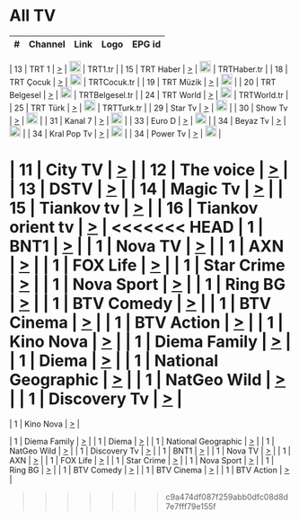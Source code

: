<h1>All TV</h1>

| #   | Channel        | Link  | Logo | EPG id |
|:---:|:--------------:|:-----:|:----:|:------:|

| 13  | TRT 1            | [>](https://tv-trt1.medya.trt.com.tr/master.m3u8) | <img height="20" src="https://i.imgur.com/j786OLG.png"/> | TRT1.tr |
| 15  | TRT Haber        | [>](https://tv-trthaber.medya.trt.com.tr/master.m3u8) | <img height="20" src="https://i.imgur.com/OVfo8Ab.png"/> | TRTHaber.tr |
| 18  | TRT Çocuk        | [>](https://tv-trtcocuk.medya.trt.com.tr/master.m3u8) | <img height="20" src="https://i.imgur.com/QLFmD6d.png"/> | TRTCocuk.tr |
| 19  | TRT Müzik        | [>](https://tv-trtmuzik.medya.trt.com.tr/master.m3u8) | <img height="20" src="https://i.imgur.com/fIVFCEd.png"/> |
| 20  | TRT Belgesel     | [>](https://tv-trtbelgesel.medya.trt.com.tr/master.m3u8) | <img height="20" src="https://i.imgur.com/MGO87pe.png"/> | TRTBelgesel.tr |
| 24  | TRT World        | [>](https://tv-trtworld.medya.trt.com.tr/master.m3u8) | <img height="20" src="https://i.imgur.com/JEA2xpv.png"/> | TRTWorld.tr |
| 25  | TRT Türk         | [>](https://tv-trtturk.medya.trt.com.tr/master.m3u8) | <img height="20" src="https://i.imgur.com/OSTOQNw.png"/> | TRTTurk.tr |
| 29  | Star Tv   | [>](https://dogus-live.daioncdn.net/startv/startv_360p.m3u8) | <img height="20" src="https://i.imgur.com/IebUZx1.png"/> |
| 30  | Show Tv     | [>](https://ciner-live.daioncdn.net/showtv/showtv.m3u8) | <img height="20" src="https://i.imgur.com/IebUZx1.png"/> |
| 31  | Kanal 7     | [>](https://kanal7-live.daioncdn.net/kanal7/kanal7.m3u8) | <img height="20" src="https://i.imgur.com/IebUZx1.png"/> |
| 33  | Euro D    | [>](https://www.youtube.com/user/KanalD/live) | <img height="20" src="https://i.imgur.com/IebUZx1.png"/> |
| 34  | Beyaz Tv     | [>](https://beyaztv-live.daioncdn.net/beyaztv/beyaztv.m3u8) | <img height="20" src="https://i.imgur.com/IebUZx1.png"/> |
| 34  | Kral Pop Tv     | [>](https://www.youtube.com/watch?v=GuFTuKoXepw) | <img height="20" src="https://i.imgur.com/IebUZx1.png"/> |
| 34  | Power Tv     | [>](https://livetv.powerapp.com.tr/powerTV/powerhd.smil/chunklist.m3u8) | <img height="20" src="https://i.imgur.com/IebUZx1.png"/> |


| 11  | City TV | [>](https://tv.city.bg/play/tshls/citytv/index.m3u8) |
| 12  | The voice | [>](https://bss1.neterra.tv/thevoice/thevoice.m3u8) |
| 13  | DSTV | [>](http://46.249.95.140:8081/hls/data.m3u8) |
| 14  | Magic Tv | [>](https://bss1.neterra.tv/magictv/magictv.m3u8) |
| 15  | Tiankov tv | [>](https://streamer103.neterra.tv/tiankov-folk/live.m3u8) |
| 16  | Tiankov orient tv | [>](https://streamer103.neterra.tv/tiankov-orient/live.m3u8) |
<<<<<<< HEAD
| 1 | BNT1 | [>](https://ymkaya.xyz:28818/tv/bnt1/playlist.m3u8?wmsAuthSign=c2VydmVyX3RpbWU9MS80LzIwMjUgMjo0MDoyNCBBTSZoYXNoX3ZhbHVlPVRkTmp1T1QydmtpeDk5eGtMSzByaGc9PSZ2YWxpZG1pbnV0ZXM9NjA=) |
| 1 | Nova TV | [>](https://ymkaya.xyz:28818/tv/novatv/playlist.m3u8?wmsAuthSign=c2VydmVyX3RpbWU9MS80LzIwMjUgMjo0MDozNCBBTSZoYXNoX3ZhbHVlPXN4MXBzRmMycCtMaE9JU2NZWjlYZnc9PSZ2YWxpZG1pbnV0ZXM9NjA=) |
| 1 | AXN | [>](https://ymkaya.xyz:28818/tv/axn/playlist.m3u8?wmsAuthSign=c2VydmVyX3RpbWU9MS80LzIwMjUgMjo0MDo0NyBBTSZoYXNoX3ZhbHVlPWhjQytQdDczYjBQUlYxeW9rRE1rNEE9PSZ2YWxpZG1pbnV0ZXM9NjA=) |
| 1 | FOX Life | [>](https://ymkaya.xyz:28818/tv/foxlife/playlist.m3u8?wmsAuthSign=c2VydmVyX3RpbWU9MS80LzIwMjUgMjo0MDo1NyBBTSZoYXNoX3ZhbHVlPVM2bGQ0U0lFWkU1enlDODZnY3UzNVE9PSZ2YWxpZG1pbnV0ZXM9NjA=) |
| 1 | Star Crime | [>](https://ymkaya.xyz:28818/tv/foxcrime/playlist.m3u8?wmsAuthSign=c2VydmVyX3RpbWU9MS80LzIwMjUgMjo0MTowNyBBTSZoYXNoX3ZhbHVlPXNET0RPOUswSU1ZVVF4ZUljeVhveFE9PSZ2YWxpZG1pbnV0ZXM9NjA=) |
| 1 | Nova Sport | [>](https://ymkaya.xyz:28818/tv/novasport/playlist.m3u8?wmsAuthSign=c2VydmVyX3RpbWU9MS80LzIwMjUgMjo0MToxOCBBTSZoYXNoX3ZhbHVlPXlYRmN0VFJjR245SDh1alNZcVBpc1E9PSZ2YWxpZG1pbnV0ZXM9NjA=) |
| 1 | Ring BG | [>](https://ymkaya.xyz:28818/tv/ringbg/playlist.m3u8?wmsAuthSign=c2VydmVyX3RpbWU9MS80LzIwMjUgMjo0MToyOSBBTSZoYXNoX3ZhbHVlPTFtb3ZCZHROTmgxQ2JjNkVYbFNrZVE9PSZ2YWxpZG1pbnV0ZXM9NjA=) |
| 1 | BTV Comedy | [>](https://ymkaya.xyz:28818/tv/btvcomedy/playlist.m3u8?wmsAuthSign=c2VydmVyX3RpbWU9MS80LzIwMjUgMjo0MTozOSBBTSZoYXNoX3ZhbHVlPUVpb2hnV0U3ZW9DMTl6dWVCN092VVE9PSZ2YWxpZG1pbnV0ZXM9NjA=) |
| 1 | BTV Cinema | [>](https://ymkaya.xyz:28818/tv/btvcinema/playlist.m3u8?wmsAuthSign=c2VydmVyX3RpbWU9MS80LzIwMjUgMjo0MTo0OSBBTSZoYXNoX3ZhbHVlPUpnWGdnbXVpQlZacWNqd1g4b1JuOVE9PSZ2YWxpZG1pbnV0ZXM9NjA=) |
| 1 | BTV Action | [>](https://ymkaya.xyz:28818/tv/btvaction/playlist.m3u8?wmsAuthSign=c2VydmVyX3RpbWU9MS80LzIwMjUgMjo0MTo1OSBBTSZoYXNoX3ZhbHVlPUExNUVqMERWcGRGanV3MUJCTXNqbVE9PSZ2YWxpZG1pbnV0ZXM9NjA=) |
| 1 | Kino Nova | [>](https://ymkaya.xyz:28818/tv/kinonova/playlist.m3u8?wmsAuthSign=c2VydmVyX3RpbWU9MS80LzIwMjUgMjo0MjowOSBBTSZoYXNoX3ZhbHVlPW1vcUIvdFpIYnNHM1pydnJEeFNkaEE9PSZ2YWxpZG1pbnV0ZXM9NjA=) |
| 1 | Diema Family | [>](https://ymkaya.xyz:28818/tv/diemafamily/playlist.m3u8?wmsAuthSign=c2VydmVyX3RpbWU9MS80LzIwMjUgMjo0MjoxOSBBTSZoYXNoX3ZhbHVlPXh3Y3pCbk5XN3RHaTRvRmI5emZrMUE9PSZ2YWxpZG1pbnV0ZXM9NjA=) |
| 1 | Diema | [>](https://ymkaya.xyz:28818/tv/diema/playlist.m3u8?wmsAuthSign=c2VydmVyX3RpbWU9MS80LzIwMjUgMjo0MjoyOSBBTSZoYXNoX3ZhbHVlPVA2bFdoWk5JV2dlcGIySlFQY0hTdHc9PSZ2YWxpZG1pbnV0ZXM9NjA=) |
| 1 | National Geographic | [>](https://ymkaya.xyz:28818/tv/natgeo/playlist.m3u8?wmsAuthSign=c2VydmVyX3RpbWU9MS80LzIwMjUgMjo0MzoyNyBBTSZoYXNoX3ZhbHVlPXBURzN5aFFjSnQ2SU1BVkM0L2dOUlE9PSZ2YWxpZG1pbnV0ZXM9NjA=) |
| 1 | NatGeo Wild | [>](https://ymkaya.xyz:28818/tv/natgeowild/playlist.m3u8?wmsAuthSign=c2VydmVyX3RpbWU9MS80LzIwMjUgMjo0MzozNyBBTSZoYXNoX3ZhbHVlPXlyYSswR214YzVlT2JmaEV0MU8weUE9PSZ2YWxpZG1pbnV0ZXM9NjA=) |
| 1 | Discovery Tv | [>](https://ymkaya.xyz:28818/tv/discovery/playlist.m3u8?wmsAuthSign=c2VydmVyX3RpbWU9MS80LzIwMjUgMjo0Mzo0NyBBTSZoYXNoX3ZhbHVlPVRHcE1YQUVoS1BzOVFTVGNGdnNjb0E9PSZ2YWxpZG1pbnV0ZXM9NjA=) |
=======


| 1 | Kino Nova | [>](https://ymkaya.xyz:11336/tv/kinonova/playlist.m3u8?wmsAuthSign=c2VydmVyX3RpbWU9MS8yLzIwMjUgNDo0MDoyMCBBTSZoYXNoX3ZhbHVlPWlFS1FrWEtMMVRFM3l5YklUWUJQUHc9PSZ2YWxpZG1pbnV0ZXM9NjA=) |

| 1 | Diema Family | [>](https://ymkaya.xyz:11336/tv/diemafamily/playlist.m3u8?wmsAuthSign=c2VydmVyX3RpbWU9MS8yLzIwMjUgNDo0MDozMCBBTSZoYXNoX3ZhbHVlPUVUaTVKTldvZTF5WVVCM0YwL21kaXc9PSZ2YWxpZG1pbnV0ZXM9NjA=) |
| 1 | Diema | [>](https://ymkaya.xyz:11336/tv/diema/playlist.m3u8?wmsAuthSign=c2VydmVyX3RpbWU9MS8yLzIwMjUgNDo0MDo0MCBBTSZoYXNoX3ZhbHVlPVlYMWVJT2NuUjNpUTBsaytEUFFOS2c9PSZ2YWxpZG1pbnV0ZXM9NjA=) |
| 1 | National Geographic | [>](https://ymkaya.xyz:11336/tv/natgeo/playlist.m3u8?wmsAuthSign=c2VydmVyX3RpbWU9MS8yLzIwMjUgNDo0MTo0MSBBTSZoYXNoX3ZhbHVlPTJQTlVmcG5nYWx0M013eUhGRGxnd0E9PSZ2YWxpZG1pbnV0ZXM9NjA=) |
| 1 | NatGeo Wild | [>](https://ymkaya.xyz:11336/tv/natgeowild/playlist.m3u8?wmsAuthSign=c2VydmVyX3RpbWU9MS8yLzIwMjUgNDo0MTo1MSBBTSZoYXNoX3ZhbHVlPVl1OXZaTTliN0hGWEN3eDBYd1duNkE9PSZ2YWxpZG1pbnV0ZXM9NjA=) |
| 1 | Discovery Tv | [>](https://ymkaya.xyz:11336/tv/discovery/playlist.m3u8?wmsAuthSign=c2VydmVyX3RpbWU9MS8yLzIwMjUgNDo0MjowMSBBTSZoYXNoX3ZhbHVlPWtBQmdLNlY2RmQwWElzMVYzSDJyVkE9PSZ2YWxpZG1pbnV0ZXM9NjA=) |
| 1 | BNT1 | [>](https://ymkaya.xyz:11336/tv/bnt1/playlist.m3u8?wmsAuthSign=c2VydmVyX3RpbWU9MS8yLzIwMjUgNDozODozOCBBTSZoYXNoX3ZhbHVlPVVrMVlRQXpJWlhYeUh6ZFVpSC9NMUE9PSZ2YWxpZG1pbnV0ZXM9NjA=) |
| 1 | Nova TV | [>](https://ymkaya.xyz:11336/tv/novatv/playlist.m3u8?wmsAuthSign=c2VydmVyX3RpbWU9MS8yLzIwMjUgNDozODo0OCBBTSZoYXNoX3ZhbHVlPUVxQjh1a0ZzYkVGZU8zZDFGTzdreVE9PSZ2YWxpZG1pbnV0ZXM9NjA=) |
| 1 | AXN | [>](https://ymkaya.xyz:11336/tv/axn/playlist.m3u8?wmsAuthSign=c2VydmVyX3RpbWU9MS8yLzIwMjUgNDozODo1OCBBTSZoYXNoX3ZhbHVlPUpkWStGY1hkNXhaOVpPZ0thQ0FZL3c9PSZ2YWxpZG1pbnV0ZXM9NjA=) |
| 1 | FOX Life | [>](https://ymkaya.xyz:11336/tv/foxlife/playlist.m3u8?wmsAuthSign=c2VydmVyX3RpbWU9MS8yLzIwMjUgNDozOToxMCBBTSZoYXNoX3ZhbHVlPWt1ZDc1T3AzYlZDTjJnSy9TU0xJZlE9PSZ2YWxpZG1pbnV0ZXM9NjA=) |
| 1 | Star Crime | [>](https://ymkaya.xyz:11336/tv/foxcrime/playlist.m3u8?wmsAuthSign=c2VydmVyX3RpbWU9MS8yLzIwMjUgNDozOToyMCBBTSZoYXNoX3ZhbHVlPXIwVU45Nm9FR1l2enNkTG9TanBxbmc9PSZ2YWxpZG1pbnV0ZXM9NjA=) |
| 1 | Nova Sport | [>](https://ymkaya.xyz:11336/tv/novasport/playlist.m3u8?wmsAuthSign=c2VydmVyX3RpbWU9MS8yLzIwMjUgNDozOTozMCBBTSZoYXNoX3ZhbHVlPXlSZ0UxazVaM0xhSmc0NmR4T0c1T2c9PSZ2YWxpZG1pbnV0ZXM9NjA=) |
| 1 | Ring BG | [>](https://ymkaya.xyz:11336/tv/ringbg/playlist.m3u8?wmsAuthSign=c2VydmVyX3RpbWU9MS8yLzIwMjUgNDozOTo0MCBBTSZoYXNoX3ZhbHVlPTR4aUlFNHVUYWN4enY1WkVuOFZma2c9PSZ2YWxpZG1pbnV0ZXM9NjA=) |
| 1 | BTV Comedy | [>](https://ymkaya.xyz:11336/tv/btvcomedy/playlist.m3u8?wmsAuthSign=c2VydmVyX3RpbWU9MS8yLzIwMjUgNDozOTo1MCBBTSZoYXNoX3ZhbHVlPUtrMTJ2RHNTTUU1RFp1ZkVOdXFSK3c9PSZ2YWxpZG1pbnV0ZXM9NjA=) |
| 1 | BTV Cinema | [>](https://ymkaya.xyz:11336/tv/btvcinema/playlist.m3u8?wmsAuthSign=c2VydmVyX3RpbWU9MS8yLzIwMjUgNDozOTo1OSBBTSZoYXNoX3ZhbHVlPTZWcU9FZW56cG1NM1lrYy8xNE5NeHc9PSZ2YWxpZG1pbnV0ZXM9NjA=) |
| 1 | BTV Action | [>](https://ymkaya.xyz:11336/tv/btvaction/playlist.m3u8?wmsAuthSign=c2VydmVyX3RpbWU9MS8yLzIwMjUgNDo0MDoxMCBBTSZoYXNoX3ZhbHVlPUlDd0ErRkZVWThyMVZwR3c2REdGZ3c9PSZ2YWxpZG1pbnV0ZXM9NjA=) |
>>>>>>> c9a474df087f259abb0dfc08d8d7e7fff79e155f

